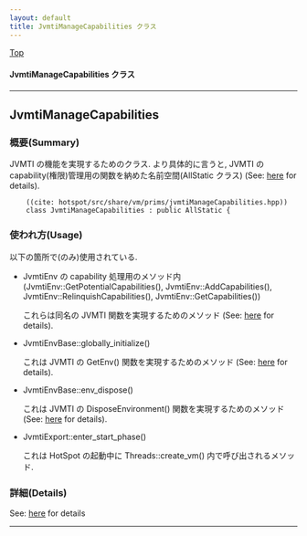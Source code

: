 ```yaml
---
layout: default
title: JvmtiManageCapabilities クラス 
---
```

[Top](../index.html)

#### JvmtiManageCapabilities クラス 



---
## <a name="no86ROvftI" id="no86ROvftI">JvmtiManageCapabilities</a>

### 概要(Summary)
JVMTI の機能を実現するためのクラス. 
より具体的に言うと, JVMTI の capability(権限)管理用の関数を納めた名前空間(AllStatic クラス) (See: [here](no2935trw.html) for details).


```
    ((cite: hotspot/src/share/vm/prims/jvmtiManageCapabilities.hpp))
    class JvmtiManageCapabilities : public AllStatic {
```

### 使われ方(Usage)
以下の箇所で(のみ)使用されている.

* JvmtiEnv の capability 処理用のメソッド内
  (JvmtiEnv::GetPotentialCapabilities(), JvmtiEnv::AddCapabilities(),
  JvmtiEnv::RelinquishCapabilities(), JvmtiEnv::GetCapabilities())

  これらは同名の JVMTI 関数を実現するためのメソッド (See: [here](no2935trw.html) for details).

* JvmtiEnvBase::globally_initialize()

  これは JVMTI の GetEnv() 関数を実現するためのメソッド (See: [here](no30592Ee.html) for details).

* JvmtiEnvBase::env_dispose()

  これは JVMTI の DisposeEnvironment() 関数を実現するためのメソッド (See: [here](no2935HVZ.html) for details).

* JvmtiExport::enter_start_phase()

  これは HotSpot の起動中に Threads::create_vm() 内で呼び出されるメソッド.




### 詳細(Details)
See: [here](../doxygen/classJvmtiManageCapabilities.html) for details

---
